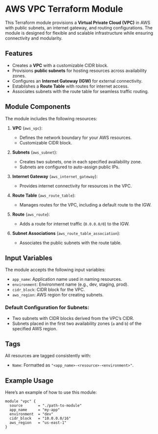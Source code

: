 # AWS VPC Terraform Module

This Terraform module provisions a **Virtual Private Cloud (VPC)** in AWS with public subnets, an internet gateway, and routing configurations. The module is designed for flexible and scalable infrastructure while ensuring connectivity and modularity.

## Features

- Creates a **VPC** with a customizable CIDR block.
- Provisions **public subnets** for hosting resources across availability zones.
- Configures an **Internet Gateway (IGW)** for external connectivity.
- Establishes a **Route Table** with routes for internet access.
- Associates subnets with the route table for seamless traffic routing.

## Module Components

The module includes the following resources:
1. **VPC** (`aws_vpc`):
   - Defines the network boundary for your AWS resources.
   - Customizable CIDR block.

2. **Subnets** (`aws_subnet`):
   - Creates two subnets, one in each specified availability zone.
   - Subnets are configured to auto-assign public IPs.

3. **Internet Gateway** (`aws_internet_gateway`):
   - Provides internet connectivity for resources in the VPC.

4. **Route Table** (`aws_route_table`):
   - Manages routes for the VPC, including a default route to the IGW.

5. **Route** (`aws_route`):
   - Adds a route for internet traffic (`0.0.0.0/0`) to the IGW.

6. **Subnet Associations** (`aws_route_table_association`):
   - Associates the public subnets with the route table.

## Input Variables

The module accepts the following input variables:
- `app_name`: Application name used in naming resources.
- `environment`: Environment name (e.g., dev, staging, prod).
- `cidr_block`: CIDR block for the VPC.
- `aws_region`: AWS region for creating subnets.

### Default Configuration for Subnets:
- Two subnets with CIDR blocks derived from the VPC’s CIDR.
- Subnets placed in the first two availability zones (`a` and `b`) of the specified AWS region.

## Tags

All resources are tagged consistently with:
- `Name`: Formatted as `"<app_name>-<resource>-<environment>"`.

## Example Usage

Here’s an example of how to use this module:

```hcl
module "vpc" {
  source       = "./path-to-module"
  app_name     = "my-app"
  environment  = "dev"
  cidr_block   = "10.0.0.0/16"
  aws_region   = "us-east-1"
}